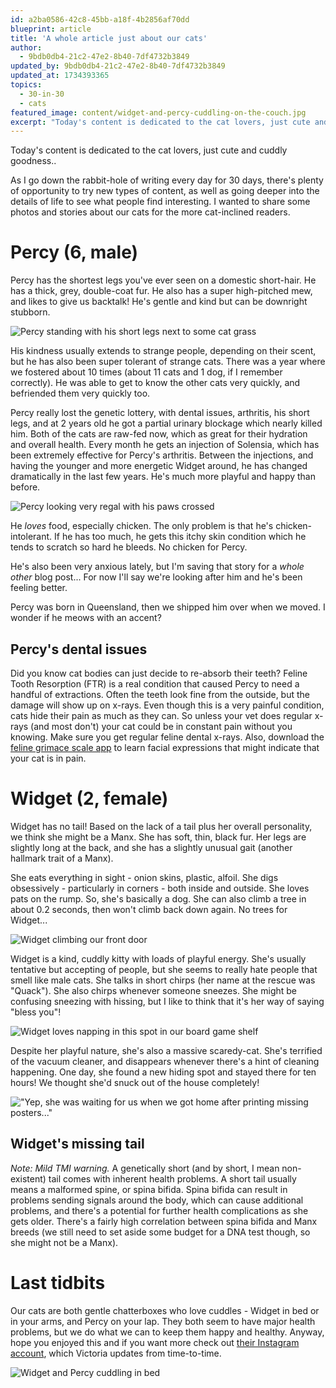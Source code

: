 ```yaml
---
id: a2ba0586-42c8-45bb-a18f-4b2856af70dd
blueprint: article
title: 'A whole article just about our cats'
author:
  - 9bdb0db4-21c2-47e2-8b40-7df4732b3849
updated_by: 9bdb0db4-21c2-47e2-8b40-7df4732b3849
updated_at: 1734393365
topics:
  - 30-in-30
  - cats
featured_image: content/widget-and-percy-cuddling-on-the-couch.jpg
excerpt: "Today's content is dedicated to the cat lovers, just cute and cuddly goodness.."
---
```

Today's content is dedicated to the cat lovers, just cute and cuddly goodness.. 

As I go down the rabbit-hole of writing every day for 30 days, there's plenty of opportunity to try new types of content, as well as going deeper into the details of life to see what people find interesting. I wanted to share some photos and stories about our cats for the more cat-inclined readers. 

# Percy (6, male)
Percy has the shortest legs you've ever seen on a domestic short-hair. He has a thick, grey, double-coat fur. He also has a super high-pitched mew, and likes to give us backtalk! He's gentle and kind but can be downright stubborn. 

![Percy standing with his short legs next to some cat grass](/assets/content/cats/percy-standing-cat-grass.jpg "Percy standing with his short legs next to some cat grass")

His kindness usually extends to strange people, depending on their scent, but he has also been super tolerant of strange cats. There was a year where we fostered about 10 times (about 11 cats and 1 dog, if I remember correctly). He was able to get to know the other cats very quickly, and befriended them very quickly too. 

Percy really lost the genetic lottery, with dental issues, arthritis, his short legs, and at 2 years old he got a partial urinary blockage which nearly killed him. Both of the cats are raw-fed now, which as great for their hydration and overall health. Every month he gets an injection of Solensia, which has been extremely effective for Percy's arthritis. Between the injections, and having the younger and more energetic Widget around, he has changed dramatically in the last few years. He's much more playful and happy than before. 

![Percy looking very regal with his paws crossed](/assets/content/cats/percy-hands-crossed.jpg "Percy looking very regal with his paws crossed")

He _loves_ food, especially chicken. The only problem is that he's chicken-intolerant. If he has too much, he gets this itchy skin condition which he tends to scratch so hard he bleeds. No chicken for Percy.

He's also been very anxious lately, but I'm saving that story for a _whole other_ blog post... For now I'll say we're looking after him and he's been feeling better.

Percy was born in Queensland, then we shipped him over when we moved. I wonder if he meows with an accent?

## Percy's dental issues
Did you know cat bodies can just decide to re-absorb their teeth? Feline Tooth Resorption (FTR) is a real condition that caused Percy to need a handful of extractions. Often the teeth look fine from the outside, but the damage will show up on x-rays. Even though this is a very painful condition, cats hide their pain as much as they can. So unless your vet does regular x-rays (and most don't) your cat could be in constant pain without you knowing. Make sure you get regular feline dental x-rays. Also, download the [feline grimace scale app](https://play.google.com/store/apps/details?id=com.universitedemontreal.felinegrimacescale&hl=en_AU&pli=1) to learn facial expressions that might indicate that your cat is in pain.

# Widget (2, female)
Widget has no tail! Based on the lack of a tail plus her overall personality, we think she might be a Manx. She has soft, thin, black fur.  Her legs are slightly long at the back, and she has a slightly unusual gait (another hallmark trait of a Manx).

She eats everything in sight - onion skins, plastic, alfoil. She digs obsessively - particularly in corners - both inside and outside. She loves pats on the rump. So, she's basically a dog. She can also climb a tree in about 0.2 seconds, then won't climb back down again. No trees for Widget... 

![Widget climbing our front door](/assets/content/cats/widget-climbing-front-door.jpg "Widget climbing our front door")

Widget is a kind, cuddly kitty with loads of playful energy. She's usually tentative but accepting of people, but she seems to really hate people that smell like male cats. She talks in short chirps (her name at the rescue was "Quack"). She also chirps whenever someone sneezes. She might be confusing sneezing with hissing, but I like to think that it's her way of saying "bless you"!

![Widget loves napping in this spot in our board game shelf](/assets/content/cats/widget-hiding-kallax.jpg "Widget loves napping in this spot in our board game shelf")

Despite her playful nature, she's also a massive scaredy-cat. She's terrified of the vacuum cleaner, and disappears whenever there's a hint of cleaning happening. One day, she found a new hiding spot and stayed there for ten hours! We thought she'd snuck out of the house completely!

!["Yep, she was waiting for us when we got home after printing missing posters..."](/assets/content/cats/widget-missing.jpg "Yep, she was waiting for us when we got home after printing missing posters...")

## Widget's missing tail
_Note: Mild TMI warning._
A genetically short (and by short, I mean non-existent) tail comes with inherent health problems. A short tail usually means a malformed spine, or spina bifida. Spina bifida can result in problems sending signals around the body, which can cause additional problems, and there's a potential for further health complications as she gets older. There's a fairly high correlation between spina bifida and Manx breeds (we still need to set aside some budget for a DNA test though, so she might not be a Manx).

# Last tidbits
Our cats are both gentle chatterboxes who love cuddles - Widget in bed or in your arms, and Percy on your lap. They both seem to have major health problems, but we do what we can to keep them happy and healthy. Anyway, hope you enjoyed this and if you want more check out [their Instagram account](https://www.instagram.com/percyandwidget/), which Victoria updates from time-to-time.

![Widget and Percy cuddling in bed](/assets/content/cats/widget-and-percy-cuddling.jpg "Widget and Percy cuddling in bed")